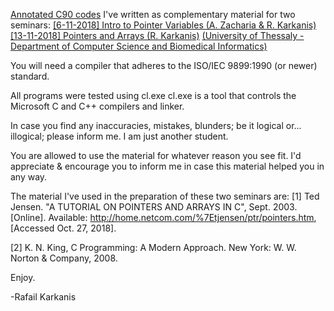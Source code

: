 <a href="https://github.com/Rafail-Karkanis/Intro-to-Pointer-Variables-Tutorial-Codes">Annotated C90 codes</a> I've written as complementary material for two seminars:
<a href="http://eclass.uth.gr/eclass/modules/document/index.php?course=DIB269&openDir=/5c0663bbN9sN/5c0665e5fmc7">[6-11-2018] Intro to Pointer Variables (A. Zacharia & R. Karkanis)</a>
<a href="http://eclass.uth.gr/eclass/modules/document/index.php?course=DIB269&openDir=/5c0663bbN9sN/5c066515eF2r">[13-11-2018] Pointers and Arrays (R. Karkanis)</a>
<a href="http://dib.uth.gr/">(University of Thessaly - Department of Computer Science and Biomedical Informatics)</a>

You will need a compiler that adheres to the ISO/IEC 9899:1990 (or newer) standard.

All programs were tested using cl.exe
cl.exe is a tool that controls the Microsoft C and C++ compilers and linker.

In case you find any inaccuracies, mistakes, blunders; be it logical or... illogical;
please inform me. I am just another student.

You are allowed to use the material for whatever reason you see fit.
I'd appreciate & encourage you to inform me in case this material helped you in any way.

The material I've used in the preparation of these two seminars are:
[1] Ted Jensen. "A TUTORIAL ON POINTERS AND ARRAYS IN C", Sept. 2003. [Online]. Available: <a href="http://home.netcom.com/%7Etjensen/ptr/pointers.htm">http://home.netcom.com/%7Etjensen/ptr/pointers.htm</a>, [Accessed Oct. 27, 2018].

[2] K. N. King, C Programming: A Modern Approach. New York: W. W. Norton & Company, 2008.


Enjoy.

-Rafail Karkanis
